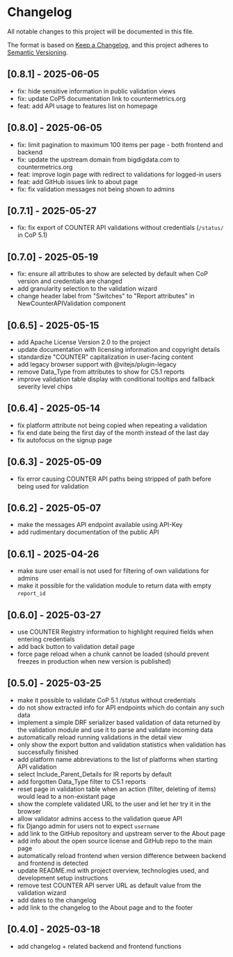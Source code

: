 # Changelog

All notable changes to this project will be documented in this file.

The format is based on [Keep a Changelog](https://keepachangelog.com/en/1.0.0/),
and this project adheres to [Semantic Versioning](https://semver.org/spec/v2.0.0.html).

## [0.8.1] - 2025-06-05

- fix: hide sensitive information in public validation views
- fix: update CoP5 documentation link to countermetrics.org
- feat: add API usage to features list on homepage

## [0.8.0] - 2025-06-05

- fix: limit pagination to maximum 100 items per page - both frontend and backend
- fix: update the upstream domain from bigdigdata.com to countermetrics.org
- feat: improve login page with redirect to validations for logged-in users
- feat: add GitHub issues link to about page
- fix: fix validation messages not being shown to admins

## [0.7.1] - 2025-05-27

- fix: fix export of COUNTER API validations without credentials (`/status/` in CoP 5.1)

## [0.7.0] - 2025-05-19

- fix: ensure all attributes to show are selected by default when CoP version and credentials are changed
- add granularity selection to the validation wizard
- change header label from "Switches" to "Report attributes" in NewCounterAPIValidation component

## [0.6.5] - 2025-05-15

- add Apache License Version 2.0 to the project
- update documentation with licensing information and copyright details
- standardize "COUNTER" capitalization in user-facing content
- add legacy browser support with @vitejs/plugin-legacy
- remove Data_Type from attributes to show for C5.1 reports
- improve validation table display with conditional tooltips and fallback severity level chips

## [0.6.4] - 2025-05-14

- fix platform attribute not being copied when repeating a validation
- fix end date being the first day of the month instead of the last day
- fix autofocus on the signup page

## [0.6.3] - 2025-05-09

- fix error causing COUNTER API paths being stripped of path before being used for validation

## [0.6.2] - 2025-05-07

- make the messages API endpoint available using API-Key
- add rudimentary documentation of the public API

## [0.6.1] - 2025-04-26

- make sure user email is not used for filtering of own validations for admins
- make it possible for the validation module to return data with empty `report_id`

## [0.6.0] - 2025-03-27

- use COUNTER Registry information to highlight required fields when entering credentials
- add back button to validation detail page
- force page reload when a chunk cannot be loaded (should prevent freezes in production when new
  version is published)

## [0.5.0] - 2025-03-25

- make it possible to validate CoP 5.1 /status without credentials
- do not show extracted info for API endpoints which do contain any such data
- implement a simple DRF serializer based validation of data returned by the
  validation module and use it to parse and validate incoming data
- automatically reload running validations in the detail view
- only show the export button and validation statistics when validation has successfully finished
- add platform name abbreviations to the list of platforms when starting API validation
- select Include_Parent_Details for IR reports by default
- add forgotten Data_Type filter to C5.1 reports
- reset page in validation table when an action (filter, deleting of items) would lead
  to a non-existant page
- show the complete validated URL to the user and let her try it in the browser
- allow validator admins access to the validation queue API
- fix Django admin for users not to expect `username`
- add link to the GitHub repository and upstream server to the About page
- add info about the open source license and GitHub repo to the main page
- automatically reload frontend when version difference between backend and frontend is detected
- update README.md with project overview, technologies used, and development setup instructions
- remove test COUNTER API server URL as default value from the validation wizard
- add dates to the changelog
- add link to the changelog to the About page and to the footer

## [0.4.0] - 2025-03-18

- add changelog + related backend and frontend functions
